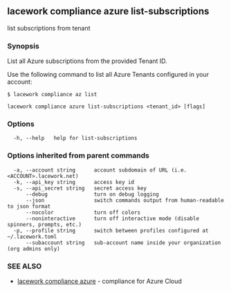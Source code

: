 ## lacework compliance azure list-subscriptions

list subscriptions from tenant

### Synopsis

List all Azure subscriptions from the provided Tenant ID.

Use the following command to list all Azure Tenants configured in your account:

    $ lacework compliance az list

```
lacework compliance azure list-subscriptions <tenant_id> [flags]
```

### Options

```
  -h, --help   help for list-subscriptions
```

### Options inherited from parent commands

```
  -a, --account string      account subdomain of URL (i.e. <ACCOUNT>.lacework.net)
  -k, --api_key string      access key id
  -s, --api_secret string   secret access key
      --debug               turn on debug logging
      --json                switch commands output from human-readable to json format
      --nocolor             turn off colors
      --noninteractive      turn off interactive mode (disable spinners, prompts, etc.)
  -p, --profile string      switch between profiles configured at ~/.lacework.toml
      --subaccount string   sub-account name inside your organization (org admins only)
```

### SEE ALSO

* [lacework compliance azure](lacework_compliance_azure.md)	 - compliance for Azure Cloud

